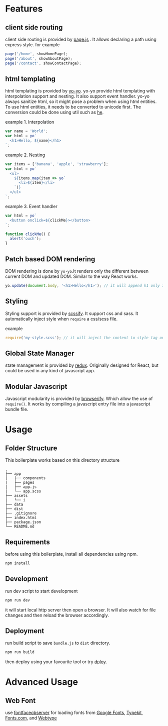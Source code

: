 # Features
## client side routing
client side routing is provided by [page.js](https://visionmedia.github.io/page.js/)
. It allows declaring a path using express style. for example
```javascript
page('/home', showHomePage);
page('/about', showAboutPage);
page('/contact', showContactPage);
```

## html templating
html templating is provided by [yo-yo](https://github.com/maxogden/yo-yo).
yo-yo provide html templating with interpolation support and nesting. It also support event handler. yo-yo always sanitize html, so it might pose a problem when using html entities. To use html entities, it needs to be converted to unicode first. The conversion could be done using util such as [he](https://github.com/mathiasbynens/he).  

example 1. Interpolation
```javascript
var name = 'World';
var html = yo`
  <h1>Hello, ${name}</h1>
`;
```

example 2. Nesting
```javascript
var items = ['banana', 'apple', 'strawberry'];
var html = yo`
  <ul>
    ${items.map(item => yo`
      <li>${item}</li>
    `)}
  </ul>
`;
```

example 3. Event handler
```javascript
var html = yo`
  <button onclick=${clickMe}></button>
`;

function clickMe() {
  alert('ouch');
}
```

## Patch based DOM rendering
DOM rendering is done by `yo-yo`.It renders only the different between current DOM and updated DOM. Similar to the way React works.

```javascript
yo.update(document.body, '<h1>Hello</h1>'); // it will append h1 only if it is not exists
```

## Styling
Styling support is provided by [scssify](https://github.com/cody-greene/scssify). It support css and sass. It automatically inject style when ```require``` a css/scss file.

example
```javascript
require('my-style.scss'); // it will inject the content to style tag on head element
```

## Global State Manager
state management is provided by [redux](http://redux.js.org/). Originally designed for React, but could be used in any kind of javascript app.

## Modular Javascript
Javascript modularity is provided by [browserify](http://browserify.org/). Which allow the use of ```require()```. It works by compiling a javascript entry file into a javascript bundle file.

# Usage

## Folder Structure
This boilerplate works based on this directory structure
```
.
├── app
|   ├── components
|   ├── pages
|   ├── app.js
|   └── app.scss
├── assets
|   └── i
├── data
├── dist
├── .gitignore
├── index.html
├── package.json
└── README.md
```

## Requirements
before using this boilerplate, install all dependencies using npm.
```bash
npm install
```

## Development
run dev script to start development
```bash
npm run dev
```
it will start local http server then open a browser. It will also watch for file changes and then reload the browser accordingly.

## Deployment
run build script to save ```bundle.js``` to ```dist``` directory.

```bash
npm run build
```

then deploy using your favourite tool or try [dploy](http://lucasmotta.github.io/dploy/).

# Advanced Usage

## Web Font
use [fontfaceobserver](https://fontfaceobserver.com/) for loading fonts from [Google Fonts](http://www.google.com/fonts), [Typekit](http://typekit.com/), [Fonts.com](https://fonts.com/), and [Webtype](http://webtype.com/)